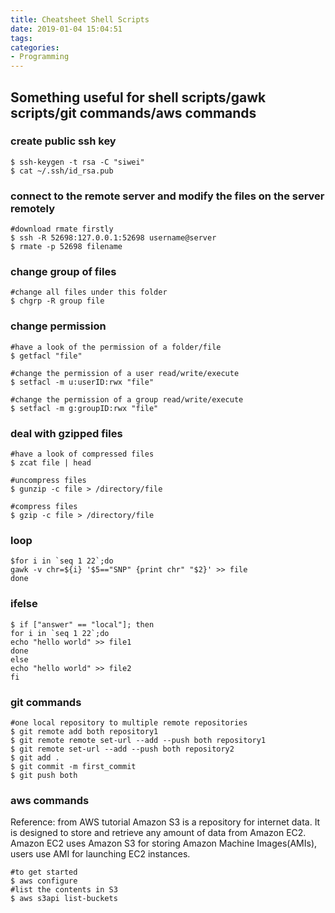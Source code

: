 ```yaml
---
title: Cheatsheet Shell Scripts
date: 2019-01-04 15:04:51
tags:
categories:
- Programming
---
```


## Something useful for shell scripts/gawk scripts/git commands/aws commands

### create public ssh key

```
$ ssh-keygen -t rsa -C "siwei"
$ cat ~/.ssh/id_rsa.pub

```

### connect to the remote server and modify the files on the server remotely

```
#download rmate firstly
$ ssh -R 52698:127.0.0.1:52698 username@server 
$ rmate -p 52698 filename
```

### change group of files

```
#change all files under this folder
$ chgrp -R group file
```

### change permission

```
#have a look of the permission of a folder/file
$ getfacl "file"

#change the permission of a user read/write/execute
$ setfacl -m u:userID:rwx "file"

#change the permission of a group read/write/execute 
$ setfacl -m g:groupID:rwx "file"
```

### deal with gzipped files

```
#have a look of compressed files
$ zcat file | head

#uncompress files
$ gunzip -c file > /directory/file

#compress files
$ gzip -c file > /directory/file 
```

### loop

```
$for i in `seq 1 22`;do
gawk -v chr=${i} '$5=="SNP" {print chr" "$2}' >> file
done
```

### ifelse

```
$ if ["answer" == "local"]; then
for i in `seq 1 22`;do
echo "hello world" >> file1
done
else
echo "hello world" >> file2
fi
```

### git commands

```
#one local repository to multiple remote repositories
$ git remote add both repository1
$ git remote remote set-url --add --push both repository1
$ git remote set-url --add --push both repository2
$ git add .
$ git commit -m first_commit
$ git push both
```

### aws commands
Reference: from AWS tutorial
Amazon S3 is a repository for internet data. It is designed to store and retrieve any amount of data from Amazon EC2. Amazon EC2 uses Amazon S3 for storing Amazon Machine Images(AMIs), users use AMI for launching EC2 instances. 

```
#to get started
$ aws configure
#list the contents in S3
$ aws s3api list-buckets

```




